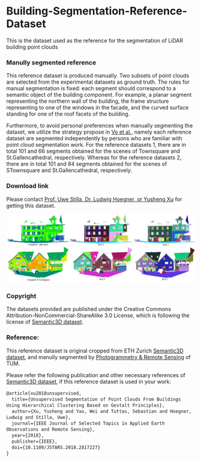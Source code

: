 # Building-Segmentation-Reference-Dataset
This is the dataset used as the reference for the segmentation of LiDAR building point clouds

### Manully segmented reference

This reference dataset is produced manually. Two subsets of point clouds are selected from the experimental datasets as ground truth. The rules for manual segmentation is fixed: each segment should correspond to a semantic object of the building component. For example, a planar segment representing the northern wall of the building, the frame structure representing to one of the windows in the facade, and the curved surface standing for one of the roof facets of the building.

Furthermore, to avoid personal preferences when manually segmenting the dataset, we utilize the strategy propose in [Vo et al.](https://www.sciencedirect.com/science/article/pii/S0924271615000283), namely each reference dataset are segmented independently by persons who are familiar with point cloud segmentation work. For the reference datasets 1, there are in total 101 and 66 segments obtained for the scenes of Townsquare and St.Gallencathedral, respectively. Whereas for the reference datasets 2, there are in total 101 and 84 segments obtained for the scenes of STownsquare and St.Gallencathedral, respectively.

### Download link

Please contact [Prof. Uwe Stilla, Dr. Ludwig Hoegner, or Yusheng Xu](http://www.pf.bgu.tum.de/sta.html) for getting this dataset. 

![Illustration](/figure/Reference_BuildingSegmentation.png)

### Copyright
The datasets provided are published under the Creative Commons Attribution-NonCommercial-ShareAlike 3.0 License, which is following the license of [Semantic3D dataset](http://semantic3d.net/).

### Reference:

This reference dataset is original cropped from ETH Zurich [Semantic3D dataset](http://semantic3d.net/), and manully segmented by [Photogrammetry & Remote Sensing](http://www.pf.bgu.tum.de) of TUM.

Please refer the following publication and other necessary references of [Semantic3D dataset](http://semantic3d.net/), if this reference dataset is used in your work:

```
@article{xu2018unsupervised,
  title={Unsupervised Segmentation of Point Clouds From Buildings Using Hierarchical Clustering Based on Gestalt Principles},
  author={Xu, Yusheng and Yao, Wei and Tuttas, Sebastian and Hoegner, Ludwig and Stilla, Uwe},
  journal={IEEE Journal of Selected Topics in Applied Earth Observations and Remote Sensing},
  year={2018},
  publisher={IEEE},
  doi={10.1109/JSTARS.2018.2817227}
}
```
